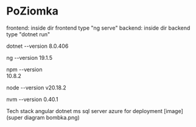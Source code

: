 # PoZiomka

frontend: inside dir frontend type "ng serve"
backend: inside dir backend type "dotnet run"

dotnet --version
8.0.406

ng --version
19.1.5

npm --version  
10.8.2

node --version
v20.18.2

nvm --version
0.40.1

Tech stack
angular
dotnet
ms sql server
azure for deployment
[image](super diagram bombka.png)
